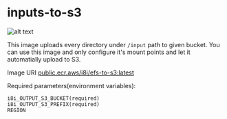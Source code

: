 # inputs-to-s3

![alt text](https://i8i-content.s3.amazonaws.com/docs/images/inputsToS3.svg)

This image uploads every directory under `/input` path to given bucket. You can use this image and only configure it's mount points and let it automatially upload to S3.

Image URI [public.ecr.aws/i8i/efs-to-s3:latest](https://gallery.ecr.aws/i8i/inputs-to-s3)

Required parameters(environment variables):

```
i8i_OUTPUT_S3_BUCKET(required)
i8i_OUTPUT_S3_PREFIX(required)
REGION
```
